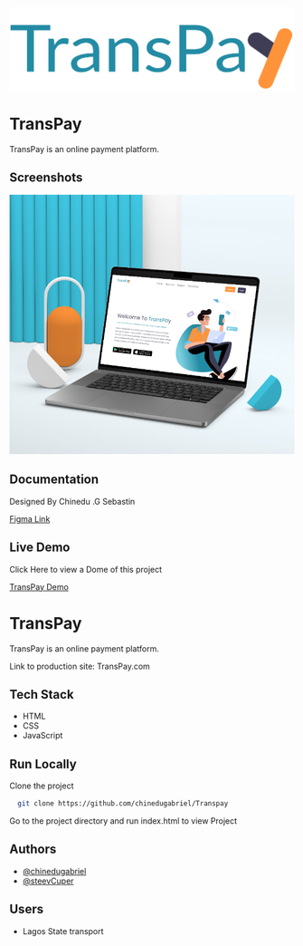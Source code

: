 
![Logo](./transPay-logo.png)


# TransPay

TransPay is an online payment platform.


## Screenshots

![App Screenshot](./design/Screenshot-transpay.png)


## Documentation
Designed By Chinedu .G Sebastin

[Figma Link](https://www.figma.com/file/zJABOP58JFsLGdeXhtI5MN/TransPay?type=design&node-id=0%3A1&mode=design&t=qPeuBLqxAatpG3Bm-1)

## Live Demo

Click Here to view a Dome of this project

[TransPay Demo](https://transpay626.netlify.app/)

# TransPay

TransPay is an online payment platform.

Link to production site: TransPay.com

## Tech Stack

- HTML
- CSS
- JavaScript



## Run Locally

Clone the project

```bash
  git clone https://github.com/chinedugabriel/Transpay
```

Go to the project directory and run index.html to view Project



## Authors

- [@chinedugabriel](https://www.https://github.com/chinedugabriel)
- [@steevCuper](https://github.com/steevCuper)



## Users

- Lagos State transport




